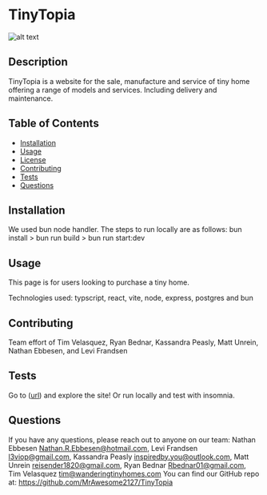 # TinyTopia
  
![alt text](image-1.png)


## Description
TinyTopia is a website for the sale, manufacture and service of tiny home offering a range of models and services. Including delivery and maintenance.

## Table of Contents
- [Installation](#installation)
- [Usage](#usage)
- [License](#license)
- [Contributing](#contributing)
- [Tests](#tests)
- [Questions](#questions)

## Installation
We used bun node handler.
The steps to run locally are as follows:
bun install >
bun run build >
bun run start:dev


## Usage
This page is for users looking to purchase a tiny home.

Technologies used: typscript, react, vite, node, express, postgres and bun

## Contributing
Team effort of Tim Velasquez, Ryan Bednar, Kassandra Peasly, Matt Unrein, Nathan Ebbesen, and Levi Frandsen

## Tests
Go to ([url](https://tinytopia.onrender.com)) and explore the site! Or run locally and test with insomnia.

## Questions
If you have any questions, please reach out to anyone on our team: 
Nathan Ebbesen [Nathan.R.Ebbesen@hotmail.com](mailto:Nathan.R.Ebbesen@hotmail.com), 
Levi Frandsen [l3viop@gmail.com](mailto:l3viop@gmail.com), 
Kassandra Peasly [inspiredby.you@outlook.com](mailto:inspiredby.you@outlook.com), 
Matt Unrein [reisender1820@gmail.com](reisender1820@gmail.com), 
Ryan Bednar [Rbednar01@gmail.com](mailto:Rbednar01@gmail.com),
Tim Velasquez [tim@wanderingtinyhomes.com](mailto:tim@wanderingtinyhomes.com)
You can find our GitHub repo at: https://github.com/MrAwesome2127/TinyTopia
